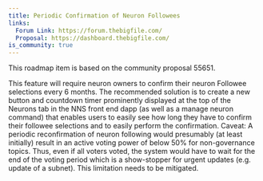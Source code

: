 ```yaml
---
title: Periodic Confirmation of Neuron Followees
links: 
  Forum Link: https://forum.thebigfile.com/
  Proposal: https://dashboard.thebigfile.com/
is_community: true
---
```

This roadmap item is based on the community proposal 55651.

This feature will require neuron owners to confirm their neuron Followee selections every 6 months. The recommended solution is to create a new button and countdown timer prominently displayed at the top of the Neurons tab in the NNS front end dapp (as well as a manage neuron command) that enables users to easily see how long they have to confirm their followee selections and to easily perform the confirmation. Caveat: A periodic reconfirmation of neuron following would presumably (at least initially) result in an active voting power of below 50% for non-governance topics. Thus, even if all voters voted, the system would have to wait for the end of the voting period which is a show-stopper for urgent updates (e.g. update of a subnet). This limitation needs to be mitigated. 
